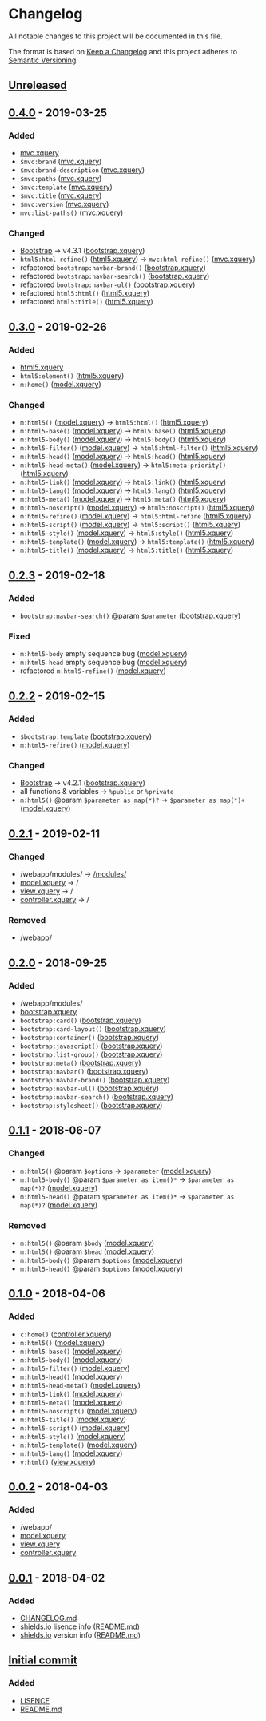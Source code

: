 # Changelog
All notable changes to this project will be documented in this file.

The format is based on [Keep a Changelog](http://keepachangelog.com/) and this project adheres to [Semantic Versioning](http://semver.org/).

## [Unreleased]

## [0.4.0] - 2019-03-25
### Added
* [mvc.xquery]
* `$mvc:brand` ([mvc.xquery])
* `$mvc:brand-description` ([mvc.xquery])
* `$mvc:paths` ([mvc.xquery])
* `$mvc:template` ([mvc.xquery])
* `$mvc:title` ([mvc.xquery])
* `$mvc:version` ([mvc.xquery])
* `mvc:list-paths()` ([mvc.xquery])

### Changed
* [Bootstrap] → v4.3.1 ([bootstrap.xquery])
* `html5:html-refine()` ([html5.xquery]) → `mvc:html-refine()` ([mvc.xquery])
* refactored `bootstrap:navbar-brand()` ([bootstrap.xquery])
* refactored `bootstrap:navbar-search()` ([bootstrap.xquery])
* refactored `bootstrap:navbar-ul()` ([bootstrap.xquery])
* refactored `html5:html()` ([html5.xquery])
* refactored `html5:title()` ([html5.xquery])

## [0.3.0] - 2019-02-26
### Added
* [html5.xquery]
* `html5:element()` ([html5.xquery])
* `m:home()` ([model.xquery])

### Changed
* `m:html5()` ([model.xquery]) → `html5:html()` ([html5.xquery])
* `m:html5-base()` ([model.xquery]) → `html5:base()` ([html5.xquery])
* `m:html5-body()` ([model.xquery]) → `html5:body()` ([html5.xquery])
* `m:html5-filter()` ([model.xquery]) → `html5:html-filter()` ([html5.xquery])
* `m:html5-head()` ([model.xquery]) → `html5:head()` ([html5.xquery])
* `m:html5-head-meta()` ([model.xquery]) → `html5:meta-priority()` ([html5.xquery])
* `m:html5-link()` ([model.xquery]) → `html5:link()` ([html5.xquery])
* `m:html5-lang()` ([model.xquery]) → `html5:lang()` ([html5.xquery])
* `m:html5-meta()` ([model.xquery]) → `html5:meta()` ([html5.xquery])
* `m:html5-noscript()` ([model.xquery]) → `html5:noscript()` ([html5.xquery])
* `m:html5-refine()` ([model.xquery]) → `html5:html-refine` ([html5.xquery])
* `m:html5-script()` ([model.xquery]) → `html5:script()` ([html5.xquery])
* `m:html5-style()` ([model.xquery]) → `html5:style()` ([html5.xquery])
* `m:html5-template()` ([model.xquery]) → `html5:template()` ([html5.xquery])
* `m:html5-title()` ([model.xquery]) → `html5:title()` ([html5.xquery])

## [0.2.3] - 2019-02-18
### Added
* `bootstrap:navbar-search()` @param `$parameter` ([bootstrap.xquery])

### Fixed
* `m:html5-body` empty sequence bug ([model.xquery])
* `m:html5-head` empty sequence bug ([model.xquery])
* refactored `m:html5-refine()` ([model.xquery])

## [0.2.2] - 2019-02-15
### Added
* `$bootstrap:template` ([bootstrap.xquery])
* `m:html5-refine()` ([model.xquery])

### Changed
* [Bootstrap] → v4.2.1 ([bootstrap.xquery])
* all functions & variables → `%public` or `%private`
* `m:html5()` @param `$parameter as map(*)?` → `$parameter as map(*)+` ([model.xquery])

## [0.2.1] - 2019-02-11
### Changed
* /webapp/modules/ → [/modules/]
* [model.xquery] → /
* [view.xquery] → /
* [controller.xquery] → /

### Removed
* /webapp/

## [0.2.0] - 2018-09-25
### Added
* /webapp/modules/
* [bootstrap.xquery]
* `bootstrap:card()` ([bootstrap.xquery])
* `bootstrap:card-layout()` ([bootstrap.xquery])
* `bootstrap:container()` ([bootstrap.xquery])
* `bootstrap:javascript()` ([bootstrap.xquery])
* `bootstrap:list-group()` ([bootstrap.xquery])
* `bootstrap:meta()` ([bootstrap.xquery])
* `bootstrap:navbar()` ([bootstrap.xquery])
* `bootstrap:navbar-brand()` ([bootstrap.xquery])
* `bootstrap:navbar-ul()` ([bootstrap.xquery])
* `bootstrap:navbar-search()` ([bootstrap.xquery])
* `bootstrap:stylesheet()` ([bootstrap.xquery])

## [0.1.1] - 2018-06-07
### Changed
* `m:html5()` @param `$options` → `$parameter` ([model.xquery])
* `m:html5-body()` @param `$parameter as item()*` → `$parameter as map(*)?` ([model.xquery])
* `m:html5-head()` @param `$parameter as item()*` → `$parameter as map(*)?` ([model.xquery])

### Removed
* `m:html5()` @param `$body` ([model.xquery])
* `m:html5()` @param `$head` ([model.xquery])
* `m:html5-body()` @param `$options` ([model.xquery])
* `m:html5-head()` @param `$options` ([model.xquery])

## [0.1.0] - 2018-04-06
### Added
* `c:home()` ([controller.xquery])
* `m:html5()` ([model.xquery])
* `m:html5-base()` ([model.xquery])
* `m:html5-body()` ([model.xquery])
* `m:html5-filter()` ([model.xquery])
* `m:html5-head()` ([model.xquery])
* `m:html5-head-meta()` ([model.xquery])
* `m:html5-link()` ([model.xquery])
* `m:html5-meta()` ([model.xquery])
* `m:html5-noscript()` ([model.xquery])
* `m:html5-title()` ([model.xquery])
* `m:html5-script()` ([model.xquery])
* `m:html5-style()` ([model.xquery])
* `m:html5-template()` ([model.xquery])
* `m:html5-lang()` ([model.xquery])
* `v:html()` ([view.xquery])

## [0.0.2] - 2018-04-03
### Added
* /webapp/
* [model.xquery]
* [view.xquery]
* [controller.xquery]

## [0.0.1] - 2018-04-02
### Added
* [CHANGELOG.md]
* [shields.io] lisence info ([README.md])
* [shields.io] version info ([README.md])

## [Initial commit]
### Added
* [LISENCE]
* [README.md]

[Unreleased]: https://github.com/AdamSteffanick/mvc-xquery/compare/v0.4.0...HEAD
[0.4.0]: https://github.com/AdamSteffanick/mvc-xquery/compare/v0.3.0...v0.4.0
[0.3.0]: https://github.com/AdamSteffanick/mvc-xquery/compare/v0.2.3...v0.3.0
[0.2.3]: https://github.com/AdamSteffanick/mvc-xquery/compare/v0.2.2...v0.2.3
[0.2.2]: https://github.com/AdamSteffanick/mvc-xquery/compare/v0.2.1...v0.2.2
[0.2.1]: https://github.com/AdamSteffanick/mvc-xquery/compare/v0.2.0...v0.2.1
[0.2.0]: https://github.com/AdamSteffanick/mvc-xquery/compare/v0.1.1...v0.2.0
[0.1.1]: https://github.com/AdamSteffanick/mvc-xquery/compare/v0.1.0...v0.1.1
[0.1.0]: https://github.com/AdamSteffanick/mvc-xquery/compare/v0.0.2...v0.1.0
[0.0.2]: https://github.com/AdamSteffanick/mvc-xquery/compare/v0.0.1...v0.0.2
[0.0.1]: https://github.com/AdamSteffanick/mvc-xquery/compare/1967830...v0.0.1
[Initial commit]: https://github.com/AdamSteffanick/mvc-xquery/commit/19678309320771cd968dbfea2f8f8582d5dc0de6

[CHANGELOG.md]: ./CHANGELOG.md
[LISENCE]: https://github.com/AdamSteffanick/mvc-xquery/blob/master/LICENSE
[README.md]: ./README.md

[controller.xquery]: ./controller.xquery
[model.xquery]: ./model.xquery
[view.xquery]: ./view.xquery

[/modules/]: ./modules/
[bootstrap.xquery]: ./modules/bootstrap.xquery
[html5.xquery]: ./modules/html5.xquery
[mvc.xquery]: ./modules/mvc.xquery

[Bootstrap]: https://getbootstrap.com/
[shields.io]: http://shields.io/